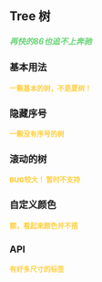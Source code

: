 ## Tree 树
<h5 style="color: #66d476">再快的86也追不上奔驰</h5>

<script setup>
    import BasicDemo from '../demo/basic_demo.vue'
    import ColorDemo from '../demo/color_demo.vue'
    import NoneHeaderDemo from '../demo/none_header_demo.vue'
    import OverflowDemo from '../demo/overflow_demo.vue'
    import Preview from '../../../src/components/preview.vue'
</script>

### 基本用法
<p style="color: #ffcf3f; font-size: 12px; font-weight: 900;">一颗基本的树，不是夏树！</p>
<BasicDemo />
<Preview comp="tree" demo="basic_demo" />

### 隐藏序号
<p style="color: #ffcf3f; font-size: 12px; font-weight: 900;">一颗没有序号的树</p>
<NoneHeaderDemo />
<Preview comp="tree" demo="none_header_demo" />

### 滚动的树
<p style="color: #ffcf3f; font-size: 12px; font-weight: 900;">BUG较大！ 暂时不支持</p>
<!--<OverflowDemo />-->
<Preview comp="tree" demo="overflow_demo" />

### 自定义颜色
<p style="color: #ffcf3f; font-size: 12px; font-weight: 900;">额，看起来颜色并不搭</p>
<ColorDemo />
<Preview comp="tree" demo="color_demo" />

<!-- API表格 -->
### API
<p style="color: #ffcf3f; font-size: 12px; font-weight: 900;">有好多尺寸的标签</p>
<script setup>
    import ApiTable from '../../../src/components/api_table.vue'
    const data = {
        columns: [
            {
                title: '名称'
            },
            {
                title: '类型'
            },
            {
                title: '默认值'
            },
            {
                title: '说明'
            }
        ],
        item: [
            {
                name: 'options',
                type: 'Array',
                default: '[]',
                explain: '内容数据'
            },
            {
                name: 'none-header',
                type: 'Boolean',
                default: 'false | true',
                explain: '是否有序号'
            },
            {
                name: 'number-color',
                type: 'String',
                default: '#ffcf3f',
                explain: '序号颜色'
            },
            {
                name: 'text-color',
                type: 'String',
                default: 'black',
                explain: '文本颜色'
            },
            {
                name: 'height',
                type: 'String',
                default: '100%',
                explain: '高度属性'
            }
        ]
  }
</script>
<ApiTable :data="data" />
